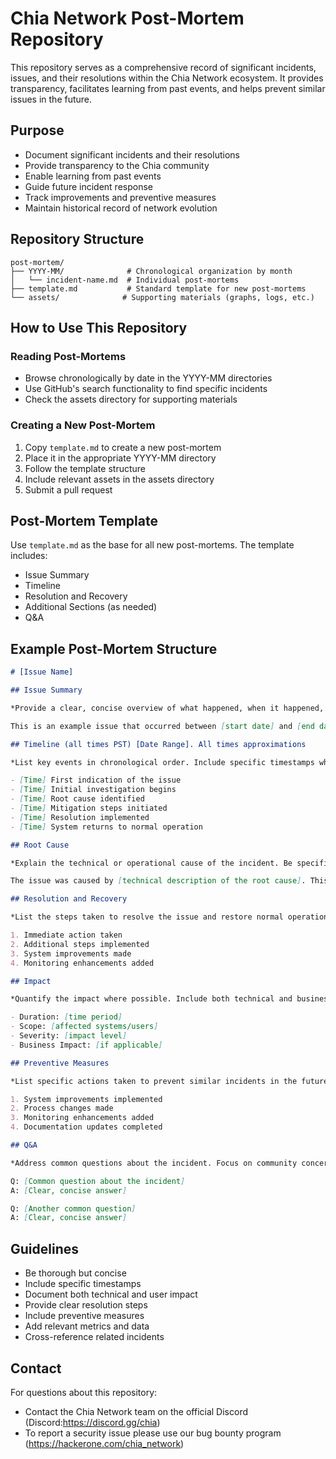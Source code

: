# Chia Network Post-Mortem Repository

This repository serves as a comprehensive record of significant incidents, issues, and their resolutions within the Chia Network ecosystem. It provides transparency, facilitates learning from past events, and helps prevent similar issues in the future.

## Purpose

- Document significant incidents and their resolutions
- Provide transparency to the Chia community
- Enable learning from past events
- Guide future incident response
- Track improvements and preventive measures
- Maintain historical record of network evolution

## Repository Structure

```
post-mortem/
├── YYYY-MM/              # Chronological organization by month
│   └── incident-name.md  # Individual post-mortems
├── template.md           # Standard template for new post-mortems
└── assets/              # Supporting materials (graphs, logs, etc.)
```

## How to Use This Repository

### Reading Post-Mortems
- Browse chronologically by date in the YYYY-MM directories
- Use GitHub's search functionality to find specific incidents
- Check the assets directory for supporting materials

### Creating a New Post-Mortem
1. Copy `template.md` to create a new post-mortem
2. Place it in the appropriate YYYY-MM directory
3. Follow the template structure
4. Include relevant assets in the assets directory
5. Submit a pull request

## Post-Mortem Template

Use `template.md` as the base for all new post-mortems. The template includes:
- Issue Summary
- Timeline
- Resolution and Recovery
- Additional Sections (as needed)
- Q&A

## Example Post-Mortem Structure


```markdown
# [Issue Name]

## Issue Summary

*Provide a clear, concise overview of what happened, when it happened, and its impact. Include relevant metrics and scope.*

This is an example issue that occurred between [start date] and [end date]. The incident affected [scope of impact] and resulted in [primary consequences].

## Timeline (all times PST) [Date Range]. All times approximations

*List key events in chronological order. Include specific timestamps when available. Note that times are approximate unless exact.*

- [Time] First indication of the issue
- [Time] Initial investigation begins
- [Time] Root cause identified
- [Time] Mitigation steps initiated
- [Time] Resolution implemented
- [Time] System returns to normal operation

## Root Cause

*Explain the technical or operational cause of the incident. Be specific but avoid unnecessary technical details.*

The issue was caused by [technical description of the root cause]. This led to [specific consequences].

## Resolution and Recovery

*List the steps taken to resolve the issue and restore normal operation. Include both immediate actions and long-term fixes.*

1. Immediate action taken
2. Additional steps implemented
3. System improvements made
4. Monitoring enhancements added

## Impact

*Quantify the impact where possible. Include both technical and business impact.*

- Duration: [time period]
- Scope: [affected systems/users]
- Severity: [impact level]
- Business Impact: [if applicable]

## Preventive Measures

*List specific actions taken to prevent similar incidents in the future.*

1. System improvements implemented
2. Process changes made
3. Monitoring enhancements added
4. Documentation updates completed

## Q&A

*Address common questions about the incident. Focus on community concerns and technical details.*

Q: [Common question about the incident]
A: [Clear, concise answer]

Q: [Another common question]
A: [Clear, concise answer]
```

## Guidelines

- Be thorough but concise
- Include specific timestamps
- Document both technical and user impact
- Provide clear resolution steps
- Include preventive measures
- Add relevant metrics and data
- Cross-reference related incidents

## Contact

For questions about this repository:
- Contact the Chia Network team on the official Discord (Discord:https://discord.gg/chia)
- To report a security issue please use our bug bounty program (https://hackerone.com/chia_network)